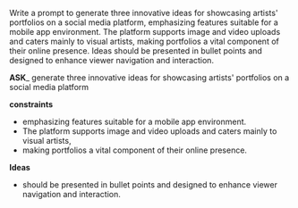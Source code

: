 Write a prompt to generate three innovative ideas for showcasing artists' portfolios on a social media platform, emphasizing features suitable for a mobile app environment. The platform supports image and video uploads and caters mainly to visual artists, making portfolios a vital component of their online presence. Ideas should be presented in bullet points and designed to enhance viewer navigation and interaction.

__ASK___
generate three innovative ideas for showcasing artists' portfolios on a social media platform

__constraints__
- emphasizing features suitable for a mobile app environment.
- The platform supports image and video uploads and caters mainly to visual artists,
- making portfolios a vital component of their online presence.

__Ideas__
- should be presented in bullet points and designed to enhance viewer navigation and interaction.
